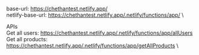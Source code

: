 base-url: https://chethantest.netlify.app/ \
netlify-base-url: https://chethantest.netlify.app/.netlify/functions/app/ \

APIs\
Get all users: https://chethantest.netlify.app/.netlify/functions/app/allUsers \
Get all products: https://chethantest.netlify.app/.netlify/functions/app/getAllProducts \
